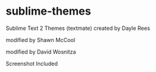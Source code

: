 sublime-themes
==============

Sublime Text 2 Themes (textmate) created by Dayle Rees

modified by Shawn McCool

modified by David Wosnitza

Screenshot Included
